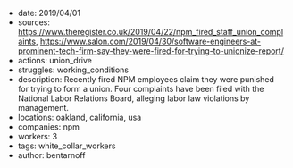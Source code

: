- date: 2019/04/01
- sources: https://www.theregister.co.uk/2019/04/22/npm_fired_staff_union_complaints, https://www.salon.com/2019/04/30/software-engineers-at-prominent-tech-firm-say-they-were-fired-for-trying-to-unionize-report/
- actions: union_drive
- struggles: working_conditions
- description: Recently fired NPM employees claim they were punished for trying to form a union. Four complaints have been filed with the National Labor Relations Board, alleging labor law violations by management.
- locations: oakland, california, usa
- companies: npm
- workers: 3
- tags: white_collar_workers
- author: bentarnoff
